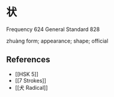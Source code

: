 # 状
Frequency 624
General Standard 828

zhuàng
form; appearance; shape; official

## References
- [[HSK 5]]
- [[7 Strokes]]
- [[犬 Radical]]